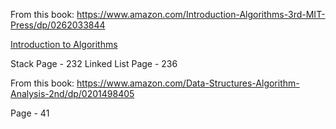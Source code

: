 From this book:
https://www.amazon.com/Introduction-Algorithms-3rd-MIT-Press/dp/0262033844

[Introduction to Algorithms](https://www.amazon.com/Introduction-Algorithms-3rd-MIT-Press/dp/0262033844)

Stack Page - 232 
Linked List Page - 236

From this book: 
https://www.amazon.com/Data-Structures-Algorithm-Analysis-2nd/dp/0201498405

Page - 41

